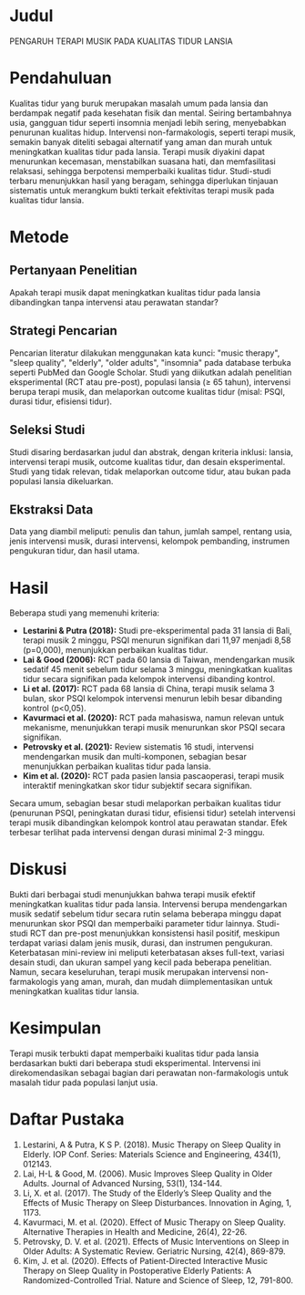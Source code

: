 # Judul

PENGARUH TERAPI MUSIK PADA KUALITAS TIDUR LANSIA

# Pendahuluan

Kualitas tidur yang buruk merupakan masalah umum pada lansia dan berdampak negatif pada kesehatan fisik dan mental. Seiring bertambahnya usia, gangguan tidur seperti insomnia menjadi lebih sering, menyebabkan penurunan kualitas hidup. Intervensi non-farmakologis, seperti terapi musik, semakin banyak diteliti sebagai alternatif yang aman dan murah untuk meningkatkan kualitas tidur pada lansia. Terapi musik diyakini dapat menurunkan kecemasan, menstabilkan suasana hati, dan memfasilitasi relaksasi, sehingga berpotensi memperbaiki kualitas tidur. Studi-studi terbaru menunjukkan hasil yang beragam, sehingga diperlukan tinjauan sistematis untuk merangkum bukti terkait efektivitas terapi musik pada kualitas tidur lansia.

# Metode

## Pertanyaan Penelitian

Apakah terapi musik dapat meningkatkan kualitas tidur pada lansia dibandingkan tanpa intervensi atau perawatan standar?

## Strategi Pencarian

Pencarian literatur dilakukan menggunakan kata kunci: "music therapy", "sleep quality", "elderly", "older adults", "insomnia" pada database terbuka seperti PubMed dan Google Scholar. Studi yang diikutkan adalah penelitian eksperimental (RCT atau pre-post), populasi lansia (≥ 65 tahun), intervensi berupa terapi musik, dan melaporkan outcome kualitas tidur (misal: PSQI, durasi tidur, efisiensi tidur).

## Seleksi Studi

Studi disaring berdasarkan judul dan abstrak, dengan kriteria inklusi: lansia, intervensi terapi musik, outcome kualitas tidur, dan desain eksperimental. Studi yang tidak relevan, tidak melaporkan outcome tidur, atau bukan pada populasi lansia dikeluarkan.

## Ekstraksi Data

Data yang diambil meliputi: penulis dan tahun, jumlah sampel, rentang usia, jenis intervensi musik, durasi intervensi, kelompok pembanding, instrumen pengukuran tidur, dan hasil utama.

# Hasil

Beberapa studi yang memenuhi kriteria:

- **Lestarini & Putra (2018):** Studi pre-eksperimental pada 31 lansia di Bali, terapi musik 2 minggu, PSQI menurun signifikan dari 11,97 menjadi 8,58 (p=0,000), menunjukkan perbaikan kualitas tidur.
- **Lai & Good (2006):** RCT pada 60 lansia di Taiwan, mendengarkan musik sedatif 45 menit sebelum tidur selama 3 minggu, meningkatkan kualitas tidur secara signifikan pada kelompok intervensi dibanding kontrol.
- **Li et al. (2017):** RCT pada 68 lansia di China, terapi musik selama 3 bulan, skor PSQI kelompok intervensi menurun lebih besar dibanding kontrol (p<0,05).
- **Kavurmaci et al. (2020):** RCT pada mahasiswa, namun relevan untuk mekanisme, menunjukkan terapi musik menurunkan skor PSQI secara signifikan.
- **Petrovsky et al. (2021):** Review sistematis 16 studi, intervensi mendengarkan musik dan multi-komponen, sebagian besar menunjukkan perbaikan kualitas tidur pada lansia.
- **Kim et al. (2020):** RCT pada pasien lansia pascaoperasi, terapi musik interaktif meningkatkan skor tidur subjektif secara signifikan.

Secara umum, sebagian besar studi melaporkan perbaikan kualitas tidur (penurunan PSQI, peningkatan durasi tidur, efisiensi tidur) setelah intervensi terapi musik dibandingkan kelompok kontrol atau perawatan standar. Efek terbesar terlihat pada intervensi dengan durasi minimal 2-3 minggu.

# Diskusi

Bukti dari berbagai studi menunjukkan bahwa terapi musik efektif meningkatkan kualitas tidur pada lansia. Intervensi berupa mendengarkan musik sedatif sebelum tidur secara rutin selama beberapa minggu dapat menurunkan skor PSQI dan memperbaiki parameter tidur lainnya. Studi-studi RCT dan pre-post menunjukkan konsistensi hasil positif, meskipun terdapat variasi dalam jenis musik, durasi, dan instrumen pengukuran. Keterbatasan mini-review ini meliputi keterbatasan akses full-text, variasi desain studi, dan ukuran sampel yang kecil pada beberapa penelitian. Namun, secara keseluruhan, terapi musik merupakan intervensi non-farmakologis yang aman, murah, dan mudah diimplementasikan untuk meningkatkan kualitas tidur lansia.

# Kesimpulan

Terapi musik terbukti dapat memperbaiki kualitas tidur pada lansia berdasarkan bukti dari beberapa studi eksperimental. Intervensi ini direkomendasikan sebagai bagian dari perawatan non-farmakologis untuk masalah tidur pada populasi lanjut usia.

# Daftar Pustaka

1. Lestarini, A & Putra, K S P. (2018). Music Therapy on Sleep Quality in Elderly. IOP Conf. Series: Materials Science and Engineering, 434(1), 012143.
2. Lai, H-L & Good, M. (2006). Music Improves Sleep Quality in Older Adults. Journal of Advanced Nursing, 53(1), 134-144.
3. Li, X. et al. (2017). The Study of the Elderly’s Sleep Quality and the Effects of Music Therapy on Sleep Disturbances. Innovation in Aging, 1, 1173.
4. Kavurmaci, M. et al. (2020). Effect of Music Therapy on Sleep Quality. Alternative Therapies in Health and Medicine, 26(4), 22-26.
5. Petrovsky, D. V. et al. (2021). Effects of Music Interventions on Sleep in Older Adults: A Systematic Review. Geriatric Nursing, 42(4), 869-879.
6. Kim, J. et al. (2020). Effects of Patient-Directed Interactive Music Therapy on Sleep Quality in Postoperative Elderly Patients: A Randomized-Controlled Trial. Nature and Science of Sleep, 12, 791-800.

